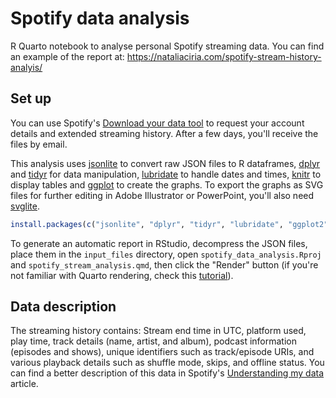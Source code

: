 # Spotify data analysis

R Quarto notebook to analyse personal Spotify streaming data.
You can find an example of the report at: https://nataliaciria.com/spotify-stream-history-analyis/

## Set up

You can use Spotify's [Download your data tool](https://www.spotify.com/us/account/privacy/) to request your account details and extended streaming history.
After a few days, you'll receive the files by email.

This analysis uses [jsonlite](https://cran.r-project.org/web/packages/jsonlite/index.html) to convert raw JSON files to R dataframes, [dplyr](https://dplyr.tidyverse.org/) and [tidyr](https://tidyr.tidyverse.org/) for data manipulation, [lubridate](https://lubridate.tidyverse.org/) to handle dates and times, [knitr](https://yihui.org/knitr/) to display tables and [ggplot](https://ggplot2.tidyverse.org/) to create the graphs.
To export the graphs as SVG files for further editing in Adobe Illustrator or PowerPoint, you'll also need [svglite](https://www.tidyverse.org/blog/2021/02/svglite-2-0-0/).

```r
install.packages(c("jsonlite", "dplyr", "tidyr", "lubridate", "ggplot2", "svglite", "knitr"))
```

To generate an automatic report in RStudio, decompress the JSON files, place them in the `input_files` directory, open `spotify_data_analysis.Rproj` and `spotify_stream_analysis.qmd`, then click the "Render" button (if you're not familiar with Quarto rendering, check this [tutorial](https://quarto.org/docs/get-started/hello/rstudio.html#rendering)).

## Data description

The streaming history contains: Stream end time in UTC, platform used, play time, track details (name, artist, and album), podcast information (episodes and shows), unique identifiers such as track/episode URIs, and various playback details such as shuffle mode, skips, and offline status.
You can find a better description of this data in Spotify's [Understanding my data](https://support.spotify.com/uk/article/understanding-my-data/) article.
